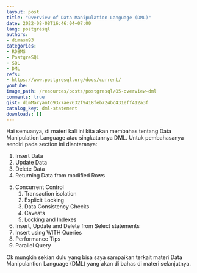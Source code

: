 ```yaml
---
layout: post
title: "Overview of Data Manipulation Language (DML)"
date: 2022-08-08T16:46:04+07:00
lang: postgresql
authors:
- dimasm93
categories:
- RDBMS
- PostgreSQL
- SQL
- DML
refs: 
- https://www.postgresql.org/docs/current/
youtube: 
image_path: /resources/posts/postgresql/05-overview-dml
comments: true
gist: dimMaryanto93/7ae7632f9418feb724bc431eff412a3f
catalog_key: dml-statement
downloads: []
---
```


Hai semuanya, di materi kali ini kita akan membahas tentang Data Manipulation Language atau singkatannya DML. Untuk pembahasanya sendiri pada section ini diantaranya:

1. Insert Data
2. Update Data
3. Delete Data
4. Returning Data from modified Rows

<!--more-->

5. Concurrent Control
    1. Transaction isolation
    2. Explicit Locking
    3. Data Consistency Checks
    4. Caveats
    5. Locking and Indexes
6. Insert, Update and Delete from Select statements
7. Insert using WITH Queries
8. Performance Tips
9. Parallel Query

Ok mungkin sekian dulu yang bisa saya sampaikan terkait materi Data Manipulantion Language (DML) yang akan di bahas di materi selanjutnya.